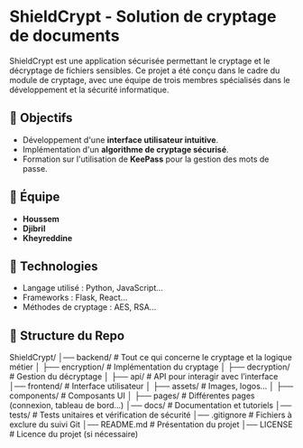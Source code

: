# ShieldCrypt - Solution de cryptage de documents

ShieldCrypt est une application sécurisée permettant le cryptage et le décryptage de fichiers sensibles. Ce projet a été conçu dans le cadre du module de cryptage, avec une équipe de trois membres spécialisés dans le développement et la sécurité informatique.

## 📌 Objectifs
- Développement d'une **interface utilisateur intuitive**.
- Implémentation d'un **algorithme de cryptage sécurisé**.
- Formation sur l'utilisation de **KeePass** pour la gestion des mots de passe.

## 👥 Équipe
- **Houssem** 
- **Djibril** 
- **Kheyreddine** 

## 🔧 Technologies
- Langage utilisé : Python, JavaScript…
- Frameworks : Flask, React…
- Méthodes de cryptage : AES, RSA…

## 📂 Structure du Repo

ShieldCrypt/
│── backend/                # Tout ce qui concerne le cryptage et la logique métier
│   ├── encryption/         # Implémentation du cryptage
│   ├── decryption/         # Gestion du décryptage
│   ├── api/                # API pour interagir avec l’interface
│── frontend/               # Interface utilisateur
│   ├── assets/             # Images, logos…
│   ├── components/         # Composants UI
│   ├── pages/              # Différentes pages (connexion, tableau de bord…)
│── docs/                   # Documentation et tutoriels
│── tests/                  # Tests unitaires et vérification de sécurité
│── .gitignore              # Fichiers à exclure du suivi Git
│── README.md               # Présentation du projet
│── LICENSE                 # Licence du projet (si nécessaire)
